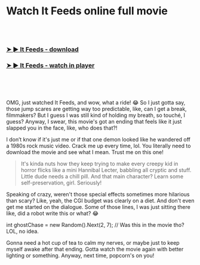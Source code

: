 <h1>Watch It Feeds online full movie</h1>


<br><br>

<h3><a href="https://Mikes-dabbdemulme1981.github.io/huydgakkjr/">➤ ► It Feeds - download</a></h3> 
<h3><a href="https://Mikes-dabbdemulme1981.github.io/huydgakkjr/">➤ ► It Feeds - watch in player</a></h3>


<br><br><br>


OMG, just watched It Feeds, and wow, what a ride! 😂 So I just gotta say, those jump scares are getting way too predictable, like, can I get a break, filmmakers? But I guess I was still kind of holding my breath, so touché, I guess? Anyway, I swear, this movie's got an ending that feels like it just slapped you in the face, like, who does that?! 

I don’t know if it's just me or if that one demon looked like he wandered off a 1980s rock music video. Crack me up every time, lol. You literally need to download the movie and see what I mean. Trust me on this one! 

> It's kinda nuts how they keep trying to make every creepy kid in horror flicks like a mini Hannibal Lecter, babbling all cryptic and stuff. Little dude needs a chill pill. And that main character? Learn some self-preservation, girl. Seriously!

Speaking of crazy, weren't those special effects sometimes more hilarious than scary? Like, yeah, the CGI budget was clearly on a diet. And don't even get me started on the dialogue. Some of those lines, I was just sitting there like, did a robot write this or what? 😂

int ghostChase = new Random().Next(2, 7); // Was this in the movie tho? LOL, no idea.

Gonna need a hot cup of tea to calm my nerves, or maybe just to keep myself awake after that ending. Gotta watch the movie again with better lighting or something. Anyway, next time, popcorn's on you!
